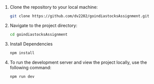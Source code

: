 1. Clone the repository to your local machine:
   ```bash
   git clone https://github.com/dv2202/goindiastocksAssignment.git

2. Navigate to the project directory:
   ```bash
   cd goindiastocksAssignment

3. Install Dependencies 
   ```bash
   npm install

4. To run the development server and view the project locally, use the following command:
   ```bash
   npm run dev 
